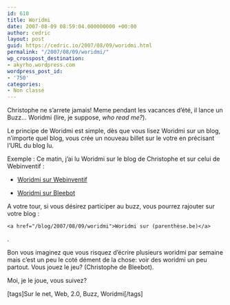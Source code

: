 ```yaml
---
id: 610
title: Woridmi
date: 2007-08-09 08:59:04.000000000 +00:00
author: cedric
layout: post
guid: https://cedric.io/2007/08/09/woridmi.html
permalink: "/2007/08/09/woridmi/"
wp_crosspost_destination:
- akyrho.wordpress.com
wordpress_post_id:
- '750'
categories:
- Non classé
---
```

Christophe ne s’arrete jamais! Meme pendant les vacances d’été, il lance un Buzz… Woridmi (lire, je suppose, _who read me?_).

Le principe de Woridmi est simple, dès que vous lisez Woridmi sur un blog, n’importe quel blog, vous crée un nouveau billet sur le votre en précisant l’URL du blog lu.

Exemple : Ce matin, j’ai lu Woridmi sur le blog de Christophe et sur celui de Webinventif :

  * [Woridmi sur Webinventif](http://www.webinventif.fr/index.php?post/2007/08/08/Woridmi)

  * [Woridmi sur Bleebot](http://bleebot.com/blog/2007/08/07/woridmi-le-buzz-de-lete/)

A votre tour, si vous désirez participer au buzz, vous pourrez rajouter sur votre blog :

<div class="highlighter-rouge">
  <div class="highlight">
    <pre class="highlight"><code>&lt;a href="/blog/2007/08/09/woridmi">Woridmi sur (parenthèse.be)&lt;/a>
</code></pre>
  </div>
</div>

.

Bon vous imaginez que vous risquez d’écrire plusieurs woridmi par semaine mais c’est un peu le coté dément de la chose: voir des woridmi un peu partout. Vous jouez le jeu? (Christophe de Bleebot).

Moi, je le joue, vous suivez?

[tags]Sur le net, Web, 2.0, Buzz, Woridmi[/tags]